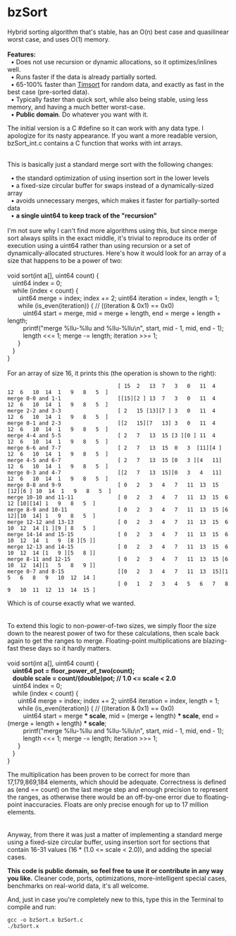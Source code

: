 bzSort
======

Hybrid sorting algorithm that's stable, has an O(n) best case and quasilinear worst case, and uses O(1) memory.<br/>
<br/>
<b>Features:</b><br/>
&nbsp;&nbsp;• Does not use recursion or dynamic allocations, so it optimizes/inlines well.<br/>
&nbsp;&nbsp;• Runs faster if the data is already partially sorted.<br/>
&nbsp;&nbsp;• 65-100% faster than <a href="https://github.com/patperry/timsort/blob/master/stresstest.c">Timsort</a> for random data, and exactly as fast in the best case (pre-sorted data).<br/>
&nbsp;&nbsp;• Typically faster than quick sort, while also being stable, using less memory, and having a much better worst-case.<br/>
&nbsp;&nbsp;• <b>Public domain</b>. Do whatever you want with it.<br/>


The initial version is a C #define so it can work with any data type. I apologize for its nasty appearance. If you want a more readable version, bzSort_int.c contains a C function that works with int arrays.<br/><br/>

This is basically just a standard merge sort with the following changes:<br/>

&nbsp;&nbsp;• the standard optimization of using insertion sort in the lower levels<br/>
&nbsp;&nbsp;• a fixed-size circular buffer for swaps instead of a dynamically-sized array<br/>
&nbsp;&nbsp;• avoids unnecessary merges, which makes it faster for partially-sorted data<br/>
&nbsp;&nbsp;• <b>a single uint64 to keep track of the "recursion"</b><br/>
<br/>
I'm not sure why I can't find more algorithms using this, but since merge sort always splits in the exact middle, it's trivial to reproduce its order of execution using a uint64 rather than using recursion or a set of dynamically-allocated structures. Here's how it would look for an array of a size that happens to be a power of two:<br/>
<br/>
void sort(int a[], uint64 count) {<br/>
&nbsp;&nbsp;&nbsp;uint64 index = 0;<br/>
&nbsp;&nbsp;&nbsp;while (index < count) {<br/>
&nbsp;&nbsp;&nbsp;&nbsp;&nbsp;&nbsp;uint64 merge = index; index += 2; uint64 iteration = index, length = 1;<br/>
&nbsp;&nbsp;&nbsp;&nbsp;&nbsp;&nbsp;while (is_even(iteration)) { // ((iteration & 0x1) == 0x0)<br/>
&nbsp;&nbsp;&nbsp;&nbsp;&nbsp;&nbsp;&nbsp;&nbsp;&nbsp;uint64 start = merge, mid = merge + length, end = merge + length + length;<br/>
&nbsp;&nbsp;&nbsp;&nbsp;&nbsp;&nbsp;&nbsp;&nbsp;&nbsp;printf("merge %llu-%llu and %llu-%llu\n", start, mid - 1, mid, end - 1);<br/>
&nbsp;&nbsp;&nbsp;&nbsp;&nbsp;&nbsp;&nbsp;&nbsp;&nbsp;length <<= 1; merge -= length; iteration >>= 1;<br/>
&nbsp;&nbsp;&nbsp;&nbsp;&nbsp;&nbsp;}<br/>
&nbsp;&nbsp;&nbsp;}<br/>
}<br/>
<br/>
For an array of size 16, it prints this (the operation is shown to the right):

                                       [ 15  2   13  7   3   0   11  4   12  6   10  14  1   9   8   5  ]
    merge 0-0 and 1-1                  [[15][2 ] 13  7   3   0   11  4   12  6   10  14  1   9   8   5  ]
    merge 2-2 and 3-3                  [ 2   15 [13][7 ] 3   0   11  4   12  6   10  14  1   9   8   5  ]
    merge 0-1 and 2-3                  [[2   15][7   13] 3   0   11  4   12  6   10  14  1   9   8   5  ]
    merge 4-4 and 5-5                  [ 2   7   13  15 [3 ][0 ] 11  4   12  6   10  14  1   9   8   5  ]
    merge 6-6 and 7-7                  [ 2   7   13  15  0   3  [11][4 ] 12  6   10  14  1   9   8   5  ]
    merge 4-5 and 6-7                  [ 2   7   13  15 [0   3 ][4   11] 12  6   10  14  1   9   8   5  ]
    merge 0-3 and 4-7                  [[2   7   13  15][0   3   4   11] 12  6   10  14  1   9   8   5  ]
    merge 8-8 and 9-9                  [ 0   2   3   4   7   11  13  15 [12][6 ] 10  14  1   9   8   5  ]
    merge 10-10 and 11-11              [ 0   2   3   4   7   11  13  15  6   12 [10][14] 1   9   8   5  ]
    merge 8-9 and 10-11                [ 0   2   3   4   7   11  13  15 [6   12][10  14] 1   9   8   5  ]
    merge 12-12 and 13-13              [ 0   2   3   4   7   11  13  15  6   10  12  14 [1 ][9 ] 8   5  ]
    merge 14-14 and 15-15              [ 0   2   3   4   7   11  13  15  6   10  12  14  1   9  [8 ][5 ]]
    merge 12-13 and 14-15              [ 0   2   3   4   7   11  13  15  6   10  12  14 [1   9 ][5   8 ]]
    merge 8-11 and 12-15               [ 0   2   3   4   7   11  13  15 [6   10  12  14][1   5   8   9 ]]
    merge 0-7 and 8-15                 [[0   2   3   4   7   11  13  15][1   5   6   8   9   10  12  14 ]
                                       [ 0   1   2   3   4   5   6   7   8   9   10  11  12  13  14  15 ]
Which is of course exactly what we wanted.<br/>
<br/>
<br/>
To extend this logic to non-power-of-two sizes, we simply floor the size down to the nearest power of two for these calculations, then scale back again to get the ranges to merge. Floating-point multiplications are blazing-fast these days so it hardly matters.<br/>
<br/>
void sort(int a[], uint64 count) {<br/>
&nbsp;&nbsp;&nbsp;<b>uint64 pot = floor_power_of_two(count);</b><br/>
&nbsp;&nbsp;&nbsp;<b>double scale = count/(double)pot; // 1.0 <= scale < 2.0</b><br/>
&nbsp;&nbsp;&nbsp;uint64 index = 0;<br/>
&nbsp;&nbsp;&nbsp;while (index < count) {<br/>
&nbsp;&nbsp;&nbsp;&nbsp;&nbsp;&nbsp;uint64 merge = index; index += 2; uint64 iteration = index, length = 1;<br/>
&nbsp;&nbsp;&nbsp;&nbsp;&nbsp;&nbsp;while (is_even(iteration)) { // ((iteration & 0x1) == 0x0)<br/>
&nbsp;&nbsp;&nbsp;&nbsp;&nbsp;&nbsp;&nbsp;&nbsp;&nbsp;uint64 start = merge <b>* scale</b>, mid = (merge + length) <b>* scale</b>, end = (merge + length + length) <b>* scale</b>;<br/>
&nbsp;&nbsp;&nbsp;&nbsp;&nbsp;&nbsp;&nbsp;&nbsp;&nbsp;printf("merge %llu-%llu and %llu-%llu\n", start, mid - 1, mid, end - 1);<br/>
&nbsp;&nbsp;&nbsp;&nbsp;&nbsp;&nbsp;&nbsp;&nbsp;&nbsp;length <<= 1; merge -= length; iteration >>= 1;<br/>
&nbsp;&nbsp;&nbsp;&nbsp;&nbsp;&nbsp;}<br/>
&nbsp;&nbsp;&nbsp;}<br/>
}<br/>

The multiplication has been proven to be correct for more than 17,179,869,184 elements, which should be adequate. Correctness is defined as (end == count) on the last merge step and enough precision to represent the ranges, as otherwise there would be an off-by-one error due to floating-point inaccuracies. Floats are only precise enough for up to 17 million elements.<br/>
<br/>
<br/>
Anyway, from there it was just a matter of implementing a standard merge using a fixed-size circular buffer, using insertion sort for sections that contain 16-31 values (16 * (1.0 <= scale < 2.0)), and adding the special cases.

<b>This code is public domain, so feel free to use it or contribute in any way you like.</b> Cleaner code, ports, optimizations, more-intelligent special cases, benchmarks on real-world data, it's all welcome.


And, just in case you're completely new to this, type this in the Terminal to compile and run:

    gcc -o bzSort.x bzSort.c
    ./bzSort.x
